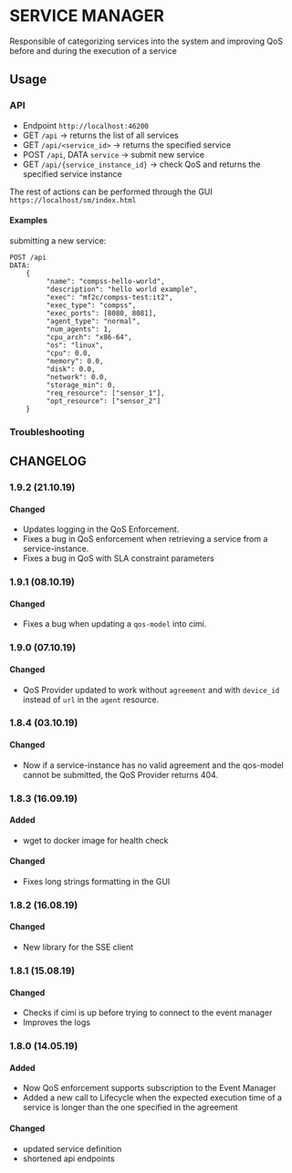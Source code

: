# SERVICE MANAGER

Responsible of categorizing services into the system and improving QoS before and during the execution of a service

## Usage

### API

- Endpoint `http://localhost:46200`
- GET `/api` -> returns the list of all services
- GET `/api/<service_id>` -> returns the specified service
- POST `/api`, DATA `service` -> submit new service
- GET `/api/{service_instance_id}` -> check QoS and returns the specified service instance

The rest of actions can be performed through the GUI `https://localhost/sm/index.html`

#### Examples

submitting a new service:

    POST /api
    DATA:
        {
             "name": "compss-hello-world",
             "description": "hello world example",
             "exec": "mf2c/compss-test:it2",
             "exec_type": "compss",
             "exec_ports": [8080, 8081],
             "agent_type": "normal",
             "num_agents": 1,
             "cpu_arch": "x86-64",
             "os": "linux",
             "cpu": 0.0,
             "memory": 0.0,
             "disk": 0.0,
             "network": 0.0,
             "storage_min": 0,
             "req_resource": ["sensor_1"],
             "opt_resource": ["sensor_2"]
        }

### Troubleshooting

## CHANGELOG

### 1.9.2 (21.10.19)

#### Changed

 - Updates logging in the QoS Enforcement.
 - Fixes a bug in QoS enforcement when retrieving a service from a service-instance.
 - Fixes a bug in QoS with SLA constraint parameters

### 1.9.1 (08.10.19)

#### Changed

 - Fixes a bug when updating a `qos-model` into cimi.

### 1.9.0 (07.10.19)

#### Changed

 - QoS Provider updated to work without `agreement` and with `device_id` instead of `url` in the `agent` resource.

### 1.8.4 (03.10.19)

#### Changed

 - Now if a service-instance has no valid agreement and the qos-model cannot be submitted, the QoS Provider returns 404.

### 1.8.3 (16.09.19)

#### Added

 - wget to docker image for health check
 
#### Changed

 - Fixes long strings formatting in the GUI
 
 
### 1.8.2 (16.08.19)

#### Changed

 - New library for the SSE client
 
 
### 1.8.1 (15.08.19)

#### Changed

 - Checks if cimi is up before trying to connect to the event manager
 - Improves the logs
 
### 1.8.0 (14.05.19)

#### Added

 - Now QoS enforcement supports subscription to the Event Manager
 - Added a new call to Lifecycle when the expected execution time of a service is longer than the one specified in the agreement

#### Changed

 - updated service definition
 - shortened api endpoints





